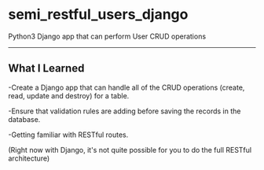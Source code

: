 # semi_restful_users_django
Python3 Django app that can perform User CRUD operations
<hr>
<h2>What I Learned</h2>
<p>-Create a Django app that can handle all of the CRUD operations (create, read, update and destroy) for a table.</p>
<p>-Ensure that validation rules are adding before saving the records in the database.</p>
<p>-Getting familiar with RESTful routes.</p>
<p>(Right now with Django, it's not quite possible for you to do the full RESTful architecture)</p>
